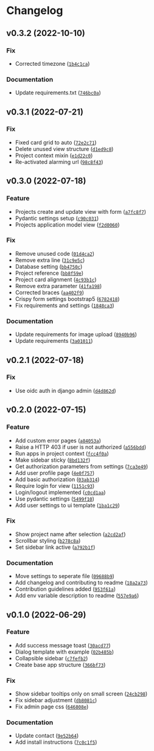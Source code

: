 # Changelog

<!--next-version-placeholder-->

## v0.3.2 (2022-10-10)
### Fix
* Corrected timezone ([`1b4c1ca`](https://github.com/N5GEH/n5geh.tools.entirety2/commit/1b4c1ca6cb218f056b1a247b366fa84717bc7d1a))

### Documentation
* Update requirements.txt ([`746bc0a`](https://github.com/N5GEH/n5geh.tools.entirety2/commit/746bc0acc5d5580b8bf3b065be1c20fc93cf91e1))

## v0.3.1 (2022-07-21)
### Fix
* Fixed card grid to auto ([`72e2c71`](https://github.com/N5GEH/n5geh.tools.entirety2/commit/72e2c714a5a4022ab002d1216e0b32245a7bd602))
* Delete unused view structure ([`d1ed9c8`](https://github.com/N5GEH/n5geh.tools.entirety2/commit/d1ed9c8822c3670c413b3580ee2e733cd2278ec2))
* Project context mixin ([`e1d22c0`](https://github.com/N5GEH/n5geh.tools.entirety2/commit/e1d22c0774c35357777ec16568305ba55efcf83c))
* Re-activated alarming url ([`98c8f43`](https://github.com/N5GEH/n5geh.tools.entirety2/commit/98c8f4300c6bb81270fda6134fd0980c97bf20da))

## v0.3.0 (2022-07-18)
### Feature
* Projects create and update view with form ([`a7fc8f7`](https://github.com/N5GEH/n5geh.tools.entirety2/commit/a7fc8f70ea810099baeddda73d1a8b55750de3a8))
* Pydantic settings setup ([`c90c031`](https://github.com/N5GEH/n5geh.tools.entirety2/commit/c90c031e5cd85fb1659f6fd984be6259525bd1b9))
* Projects application model view ([`f2d0060`](https://github.com/N5GEH/n5geh.tools.entirety2/commit/f2d0060ce18658f52e8365773a7de841e2c973eb))

### Fix
* Remove unused code ([`01d4ca2`](https://github.com/N5GEH/n5geh.tools.entirety2/commit/01d4ca2a13ccd230c6be710ff34cb240eb375fb8))
* Remove extra line ([`31c9e5c`](https://github.com/N5GEH/n5geh.tools.entirety2/commit/31c9e5caba5832ce57579600d510bf2e95bc9cc4))
* Database setting ([`bb4750c`](https://github.com/N5GEH/n5geh.tools.entirety2/commit/bb4750c4ca31164cf216a9b73e68a2ad0745763f))
* Project reference ([`bb8f59e`](https://github.com/N5GEH/n5geh.tools.entirety2/commit/bb8f59e5a84eb71d6838437b3c86fc7a9057e61c))
* Project card alignment ([`4c93b1c`](https://github.com/N5GEH/n5geh.tools.entirety2/commit/4c93b1c1fad0a2a70fee4130699c37df85d633a2))
* Remove extra parameter ([`41fa198`](https://github.com/N5GEH/n5geh.tools.entirety2/commit/41fa198a6db9152ded33bd684c976d018177d8e9))
* Corrected braces ([`aa402f9`](https://github.com/N5GEH/n5geh.tools.entirety2/commit/aa402f92fd85a57b8b6d03981c9d1a2ba81be4b7))
* Crispy form settings bootstrap5 ([`6782418`](https://github.com/N5GEH/n5geh.tools.entirety2/commit/678241889b7e0360a1413dfa50d27b25c658df5c))
* Fix requirements and settings ([`1848ca3`](https://github.com/N5GEH/n5geh.tools.entirety2/commit/1848ca32b2df9b87515b074fdb8d4f8705f7018c))

### Documentation
* Update requirements for image upload ([`8940b96`](https://github.com/N5GEH/n5geh.tools.entirety2/commit/8940b96c20e53dc72408a46b9900392857e229c1))
* Update requirements ([`3a01011`](https://github.com/N5GEH/n5geh.tools.entirety2/commit/3a010116cd25210a3e375c7e02a91ab10f651cf4))

## v0.2.1 (2022-07-18)
### Fix
* Use oidc auth in django admin ([`d4d862d`](https://github.com/N5GEH/n5geh.tools.entirety2/commit/d4d862de39c808cb8b8a4d2a5744aca1679423c6))

## v0.2.0 (2022-07-15)
### Feature
* Add custom error pages ([`a84053a`](https://github.com/N5GEH/n5geh.tools.entirety2/commit/a84053a41948fde9dd9178c7d97a1e55c35dd4f5))
* Raise a HTTP 403 if user is not authorized ([`a556bdd`](https://github.com/N5GEH/n5geh.tools.entirety2/commit/a556bdd89bae486421ed1894e344a6f061db6282))
* Run apps in project context ([`fcc4f0a`](https://github.com/N5GEH/n5geh.tools.entirety2/commit/fcc4f0a6a8fd3c8e8da7ceb554a6e039969e1e04))
* Make sidebar sticky ([`8bd132f`](https://github.com/N5GEH/n5geh.tools.entirety2/commit/8bd132fede464380e7f62ac6a9526e8c03e6ef87))
* Get authorization parameters from settings ([`7ca3e49`](https://github.com/N5GEH/n5geh.tools.entirety2/commit/7ca3e49e0b75e689d24131c0acd17d1b7cfd8fa9))
* Add user profile page ([`4e0f757`](https://github.com/N5GEH/n5geh.tools.entirety2/commit/4e0f757a8b748cb88fc9437a56e3e60105866f6d))
* Add basic authorization ([`03ab314`](https://github.com/N5GEH/n5geh.tools.entirety2/commit/03ab3148e3746a1cefd25ea1d292b6fae0e70db0))
* Require login for view ([`1151c93`](https://github.com/N5GEH/n5geh.tools.entirety2/commit/1151c93ea9074ca17ebb6f695f3c9b5afe594812))
* Login/logout implemented ([`c0cd1aa`](https://github.com/N5GEH/n5geh.tools.entirety2/commit/c0cd1aa67662b253cd2a33da7ddfd71168a684da))
* Use pydantic settings ([`5499f10`](https://github.com/N5GEH/n5geh.tools.entirety2/commit/5499f10625cc02d77c36de2126b72df09ad78997))
* Add user settings to ui template ([`1ba1c29`](https://github.com/N5GEH/n5geh.tools.entirety2/commit/1ba1c29c461090f6f2ba20fbd4510b0520d16bc7))

### Fix
* Show project name after selection ([`a2cd2af`](https://github.com/N5GEH/n5geh.tools.entirety2/commit/a2cd2af31c8bab7b704a2e598ecc279ce46074a6))
* Scrollbar styling ([`b278c8a`](https://github.com/N5GEH/n5geh.tools.entirety2/commit/b278c8a8ca3bdd7b667aacb139f47323abcc412d))
* Set sidebar link active ([`a792b1f`](https://github.com/N5GEH/n5geh.tools.entirety2/commit/a792b1f6eda3c771ff834c752c9216f4bf8bde96))

### Documentation
* Move settings to seperate file ([`09688b9`](https://github.com/N5GEH/n5geh.tools.entirety2/commit/09688b909253012788dbabb61bcc247e5818ddb6))
* Add changelog and contributing to readme ([`18a2a73`](https://github.com/N5GEH/n5geh.tools.entirety2/commit/18a2a73012117707f60120624d516a0e4f3d1aa8))
* Contribution guidelines added ([`953f61a`](https://github.com/N5GEH/n5geh.tools.entirety2/commit/953f61a6e77f1099a56b66866ac44ca94e1cfbc3))
* Add env variable description to readme ([`557e9a6`](https://github.com/N5GEH/n5geh.tools.entirety2/commit/557e9a672f4294fe06b64da0ac0a8e84a81d41e7))

## v0.1.0 (2022-06-29)
### Feature
* Add success message toast ([`30acd77`](https://github.com/N5GEH/n5geh.tools.entirety2/commit/30acd77dc0d2e7f6c0744c1fceaf750c21d76d4f))
* Dialog template with example ([`02b485b`](https://github.com/N5GEH/n5geh.tools.entirety2/commit/02b485b1f28650b03bea0e399d0a2950ff1703c5))
* Collapsible sidebar ([`c7fefb2`](https://github.com/N5GEH/n5geh.tools.entirety2/commit/c7fefb2c2b67f033db534005d294d7c3a70a015b))
* Create base app structure ([`366bf73`](https://github.com/N5GEH/n5geh.tools.entirety2/commit/366bf7332a2eddccada6f28aa16af34a7ab3191a))

### Fix
* Show sidebar tooltips only on small screen ([`24cb298`](https://github.com/N5GEH/n5geh.tools.entirety2/commit/24cb29812284a09426dfea079b72b86cfdd1c4f7))
* Fix sidebar adjustment ([`db8081c`](https://github.com/N5GEH/n5geh.tools.entirety2/commit/db8081cd504629bca3c7644267837a336e103f53))
* Fix admin page css ([`646808e`](https://github.com/N5GEH/n5geh.tools.entirety2/commit/646808efbbd603e273ca8351532770d49a61bd16))

### Documentation
* Update contact ([`9e52b64`](https://github.com/N5GEH/n5geh.tools.entirety2/commit/9e52b64c98a5684fca05bb5ca251229108b65982))
* Add install instructions ([`7c0c1f5`](https://github.com/N5GEH/n5geh.tools.entirety2/commit/7c0c1f50434059af190b70b80e3643619dd7eefe))
